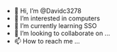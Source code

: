 - 👋 Hi, I’m @Davidc3278
- 👀 I’m interested in computers
- 🌱 I’m currently learning SSO
- 💞️ I’m looking to collaborate on ...
- 📫 How to reach me ...

<!---
Davidc3278/Davidc3278 is a ✨ special ✨ repository because its `README.md` (this file) appears on your GitHub profile.
You can click the Preview link to take a look at your changes.
--->
